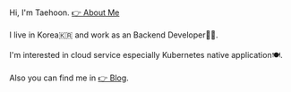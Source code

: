 Hi, I'm Taehoon.  [👉 About Me](https://labbehind.notion.site/3f9d1fcf7f384b4e8145258fcef32a94)
<br><br>
I live in Korea🇰🇷 and work as an Backend Developer👨‍💻.
<br><br>
I'm interested in cloud service especially Kubernetes native application🍽️.
<br><br>
Also you can find me in [👉 Blog](https://blog.labbehind.com/).
<br><br>

<!--
`📆 2021.07.18`  
I read articles and opinions in dev community about `#performance` `#multi/single` `#thred` `#process` `#parallelism` `#concurrency`.  
But It is hard to understand and I feel like I didn’t know many things about that.  
So.. I just trying to study the keywords more deeper.
-->
